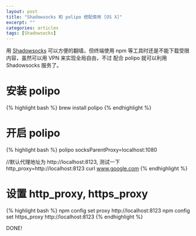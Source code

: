 ```yaml
---
layout: post
title: "Shadowsocks 和 polipo 搭配使用 [OS X]"
excerpt: ""
categories: articles
tags: [Shadowsocks]
---
```


用 [Shadowsocks](http://www.shadowsocks.com) 可以方便的翻墙，但终端使用 npm 等工具时还是不能下载受限内容，虽然可以用 VPN 来实现全局自由，不过
配合 polipo 就可以利用 Shadowsocks 服务了。


# 安装 polipo

{% highlight bash %}
brew install polipo
{% endhighlight %}

# 开启 polipo

{% highlight bash %}
polipo socksParentProxy=localhost:1080

//默认代理地址为 http://localhost:8123, 测试一下
http_proxy=http://localhost:8123 curl www.google.com
{% endhighlight %}

# 设置 http_proxy, https_proxy

{% highlight bash %}
npm config set proxy http://localhost:8123
npm config set https_proxy http://localhost:8123
{% endhighlight %}

DONE!
